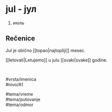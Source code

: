 # jul - јул

1. июль

## Rečenice

Jul je obično [[topao|najtopliji]] mesec.

[[letovati|Letujemo]] u julu [[svaki|svake]] godine.

<br>

#vrsta/imenica  
#nivo/A1  

#tema/vreme  
#tema/putovanje  
#tema/odmor
